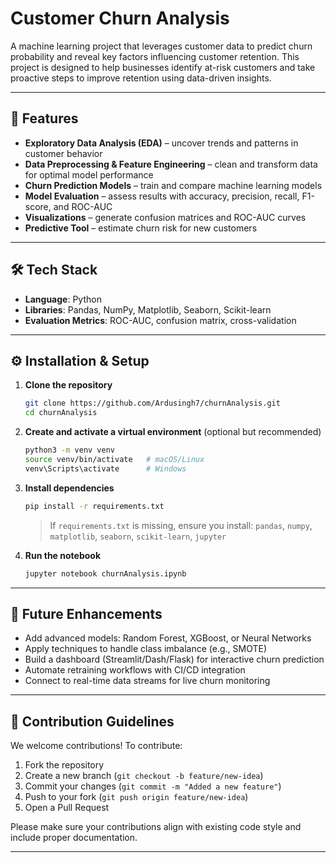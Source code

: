 # Customer Churn Analysis

A machine learning project that leverages customer data to predict churn probability and reveal key factors influencing customer retention. This project is designed to help businesses identify at-risk customers and take proactive steps to improve retention using data-driven insights.

---

## 🚀 Features

* **Exploratory Data Analysis (EDA)** – uncover trends and patterns in customer behavior
* **Data Preprocessing & Feature Engineering** – clean and transform data for optimal model performance
* **Churn Prediction Models** – train and compare machine learning models
* **Model Evaluation** – assess results with accuracy, precision, recall, F1-score, and ROC-AUC
* **Visualizations** – generate confusion matrices and ROC-AUC curves
* **Predictive Tool** – estimate churn risk for new customers

---

## 🛠️ Tech Stack

* **Language**: Python
* **Libraries**: Pandas, NumPy, Matplotlib, Seaborn, Scikit-learn
* **Evaluation Metrics**: ROC-AUC, confusion matrix, cross-validation

---

## ⚙️ Installation & Setup

1. **Clone the repository**

   ```bash
   git clone https://github.com/Ardusingh7/churnAnalysis.git
   cd churnAnalysis
   ```

2. **Create and activate a virtual environment** (optional but recommended)

   ```bash
   python3 -m venv venv
   source venv/bin/activate   # macOS/Linux
   venv\Scripts\activate      # Windows
   ```

3. **Install dependencies**

   ```bash
   pip install -r requirements.txt
   ```

   > If `requirements.txt` is missing, ensure you install:
   > `pandas`, `numpy`, `matplotlib`, `seaborn`, `scikit-learn`, `jupyter`

4. **Run the notebook**

   ```bash
   jupyter notebook churnAnalysis.ipynb
   ```

---

## 🔮 Future Enhancements

* Add advanced models: Random Forest, XGBoost, or Neural Networks
* Apply techniques to handle class imbalance (e.g., SMOTE)
* Build a dashboard (Streamlit/Dash/Flask) for interactive churn prediction
* Automate retraining workflows with CI/CD integration
* Connect to real-time data streams for live churn monitoring

---

## 🤝 Contribution Guidelines

We welcome contributions! To contribute:

1. Fork the repository
2. Create a new branch (`git checkout -b feature/new-idea`)
3. Commit your changes (`git commit -m "Added a new feature"`)
4. Push to your fork (`git push origin feature/new-idea`)
5. Open a Pull Request

Please make sure your contributions align with existing code style and include proper documentation.

---

